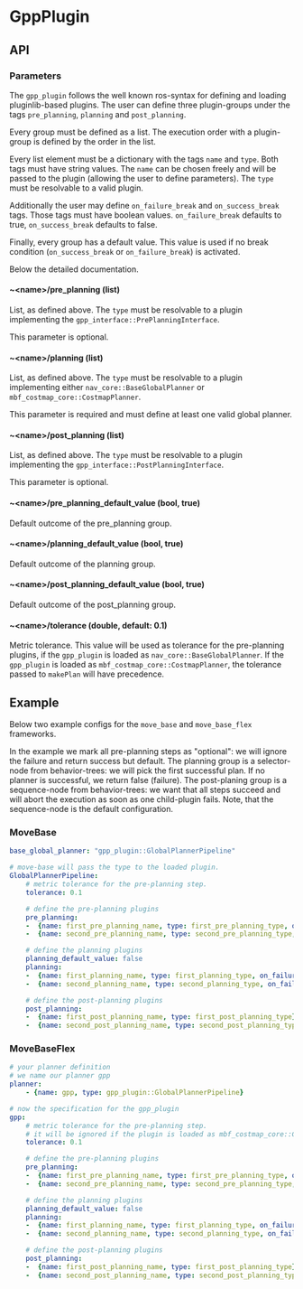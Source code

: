 # GppPlugin

## API

### Parameters

The `gpp_plugin` follows the well known ros-syntax for defining and loading pluginlib-based plugins.
The user can define three plugin-groups under the tags `pre_planning`, `planning` and `post_planning`.

Every group must be defined as a list.
The execution order with a plugin-group is defined by the order in the list.

Every list element must be a dictionary with the tags `name` and `type`.
Both tags must have string values.
The `name` can be chosen freely and will be passed to the plugin (allowing the user to define parameters).
The `type` must be resolvable to a valid plugin.

Additionally the user may define `on_failure_break` and `on_success_break` tags.
Those tags must have boolean values.
`on_failure_break` defaults to true, `on_success_break` defaults to false.

Finally, every group has a default value.
This value is used if no break condition (`on_success_break` or `on_failure_break`) is activated.

Below the detailed documentation.

#### ~\<name>\/pre_planning (list)

List, as defined above.
The `type` must be resolvable to a plugin implementing the `gpp_interface::PrePlanningInterface`.

This parameter is optional.

#### ~\<name>\/planning (list)

List, as defined above.
The `type` must be resolvable to a plugin implementing either `nav_core::BaseGlobalPlanner` or `mbf_costmap_core::CostmapPlanner`.

This parameter is required and must define at least one valid global planner.

#### ~\<name>\/post_planning (list)

List, as defined above.
The `type` must be resolvable to a plugin implementing the `gpp_interface::PostPlanningInterface`.

This parameter is optional.

#### ~\<name>\/pre_planning_default_value (bool, true)

Default outcome of the pre_planning group.

#### ~\<name>\/planning_default_value (bool, true)

Default outcome of the planning group.

#### ~\<name>\/post_planning_default_value (bool, true)

Default outcome of the post_planning group.

#### ~\<name>\/tolerance (double, default: 0.1)

Metric tolerance.
This value will be used as tolerance for the pre-planning plugins, if the `gpp_plugin` is loaded as `nav_core::BaseGlobalPlanner`.
If the `gpp_plugin` is loaded as `mbf_costmap_core::CostmapPlanner`, the tolerance passed to `makePlan` will have precedence.

## Example

Below two example configs for the `move_base` and `move_base_flex` frameworks.

In the example we mark all pre-planning steps as "optional": we will ignore the failure and return success but default.
The planning group is a selector-node from behavior-trees: we will pick the first successful plan.
If no planner is successful, we return false (failure).
The post-planing group is a sequence-node from behavior-trees: we want that all steps succeed and will abort the execution as soon as one child-plugin fails.
Note, that the sequence-node is the default configuration.

### MoveBase

```yaml
base_global_planner: "gpp_plugin::GlobalPlannerPipeline"

# move-base will pass the type to the loaded plugin.
GlobalPlannerPipeline:
    # metric tolerance for the pre-planning step.
    tolerance: 0.1

    # define the pre-planning plugins
    pre_planning:
    -  {name: first_pre_planning_name, type: first_pre_planning_type, on_failure_break: false}
    -  {name: second_pre_planning_name, type: second_pre_planning_type, on_failure_break: false}

    # define the planning plugins
    planning_default_value: false
    planning:
    -  {name: first_planning_name, type: first_planning_type, on_failure_break: false, on_success_break: true}
    -  {name: second_planning_name, type: second_planning_type, on_failure_break: false, on_success_break: true}

    # define the post-planning plugins
    post_planning:
    -  {name: first_post_planning_name, type: first_post_planning_type}
    -  {name: second_post_planning_name, type: second_post_planning_type}

```

### MoveBaseFlex

```yaml
# your planner definition
# we name our planner gpp
planner:
    - {name: gpp, type: gpp_plugin::GlobalPlannerPipeline}

# now the specification for the gpp_plugin
gpp:
    # metric tolerance for the pre-planning step.
    # it will be ignored if the plugin is loaded as mbf_costmap_core::CostmapPlanner.
    tolerance: 0.1

    # define the pre-planning plugins
    pre_planning:
    -  {name: first_pre_planning_name, type: first_pre_planning_type, on_failure_break: false}
    -  {name: second_pre_planning_name, type: second_pre_planning_type, on_failure_break: false}

    # define the planning plugins
    planning_default_value: false
    planning:
    -  {name: first_planning_name, type: first_planning_type, on_failure_break: false, on_success_break: true}
    -  {name: second_planning_name, type: second_planning_type, on_failure_break: false, on_success_break: true}

    # define the post-planning plugins
    post_planning:
    -  {name: first_post_planning_name, type: first_post_planning_type}
    -  {name: second_post_planning_name, type: second_post_planning_type}

```
